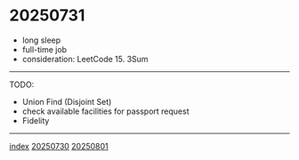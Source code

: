 <head><meta name="viewport" content="width=device-width, initial-scale=1.0, user-scalable=yes" /><meta charset="UTF-8"></head>

# 20250731

- long sleep
- full-time job
- consideration: LeetCode 15. 3Sum

---

TODO:

- Union Find (Disjoint Set)
- check available facilities for passport request
- Fidelity

---

[index](../../index.html)
[20250730](20250730.html)
[20250801](20250801.html)
